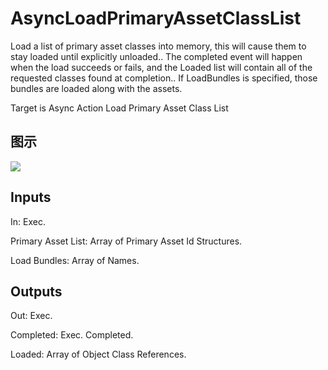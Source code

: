 # AsyncLoadPrimaryAssetClassList

Load a list of primary asset classes into memory, this will cause them to stay loaded until explicitly unloaded.. The completed event will happen when the load succeeds or fails, and the Loaded list will contain all of the requested classes found at completion.. If LoadBundles is specified, those bundles are loaded along with the assets.

Target is Async Action Load Primary Asset Class List

## 图示

![]($-20221218-17595991.png)

## Inputs

In: Exec.

Primary Asset List: Array of Primary Asset Id Structures.

Load Bundles: Array of Names.  

## Outputs

Out: Exec.

Completed: Exec. Completed.

Loaded: Array of Object Class References.

